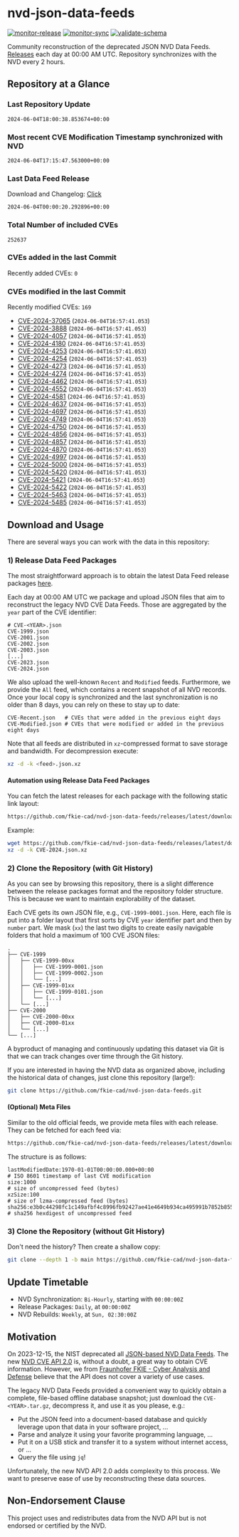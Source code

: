 # nvd-json-data-feeds

[![monitor-release](https://github.com/fkie-cad/nvd-json-data-feeds/actions/workflows/monitor_release.yml/badge.svg)](https://github.com/fkie-cad/nvd-json-data-feeds/actions/workflows/monitor_release.yml)
[![monitor-sync](https://github.com/fkie-cad/nvd-json-data-feeds/actions/workflows/monitor_sync.yml/badge.svg)](https://github.com/fkie-cad/nvd-json-data-feeds/actions/workflows/monitor_sync.yml)
[![validate-schema](https://github.com/fkie-cad/nvd-json-data-feeds/actions/workflows/validate_schema.yml/badge.svg)](https://github.com/fkie-cad/nvd-json-data-feeds/actions/workflows/validate_schema.yml)

Community reconstruction of the deprecated JSON NVD Data Feeds.
[Releases](https://github.com/fkie-cad/nvd-json-data-feeds/releases/latest) each day at 00:00 AM UTC.
Repository synchronizes with the NVD every 2 hours.

## Repository at a Glance

### Last Repository Update

```plain
2024-06-04T18:00:38.853674+00:00
```

### Most recent CVE Modification Timestamp synchronized with NVD

```plain
2024-06-04T17:15:47.563000+00:00
```

### Last Data Feed Release

Download and Changelog: [Click](https://github.com/fkie-cad/nvd-json-data-feeds/releases/latest)

```plain
2024-06-04T00:00:20.292896+00:00
```

### Total Number of included CVEs

```plain
252637
```

### CVEs added in the last Commit

Recently added CVEs: `0`



### CVEs modified in the last Commit

Recently modified CVEs: `169`

- [CVE-2024-37065](CVE-2024/CVE-2024-370xx/CVE-2024-37065.json) (`2024-06-04T16:57:41.053`)
- [CVE-2024-3888](CVE-2024/CVE-2024-38xx/CVE-2024-3888.json) (`2024-06-04T16:57:41.053`)
- [CVE-2024-4057](CVE-2024/CVE-2024-40xx/CVE-2024-4057.json) (`2024-06-04T16:57:41.053`)
- [CVE-2024-4180](CVE-2024/CVE-2024-41xx/CVE-2024-4180.json) (`2024-06-04T16:57:41.053`)
- [CVE-2024-4253](CVE-2024/CVE-2024-42xx/CVE-2024-4253.json) (`2024-06-04T16:57:41.053`)
- [CVE-2024-4254](CVE-2024/CVE-2024-42xx/CVE-2024-4254.json) (`2024-06-04T16:57:41.053`)
- [CVE-2024-4273](CVE-2024/CVE-2024-42xx/CVE-2024-4273.json) (`2024-06-04T16:57:41.053`)
- [CVE-2024-4274](CVE-2024/CVE-2024-42xx/CVE-2024-4274.json) (`2024-06-04T16:57:41.053`)
- [CVE-2024-4462](CVE-2024/CVE-2024-44xx/CVE-2024-4462.json) (`2024-06-04T16:57:41.053`)
- [CVE-2024-4552](CVE-2024/CVE-2024-45xx/CVE-2024-4552.json) (`2024-06-04T16:57:41.053`)
- [CVE-2024-4581](CVE-2024/CVE-2024-45xx/CVE-2024-4581.json) (`2024-06-04T16:57:41.053`)
- [CVE-2024-4637](CVE-2024/CVE-2024-46xx/CVE-2024-4637.json) (`2024-06-04T16:57:41.053`)
- [CVE-2024-4697](CVE-2024/CVE-2024-46xx/CVE-2024-4697.json) (`2024-06-04T16:57:41.053`)
- [CVE-2024-4749](CVE-2024/CVE-2024-47xx/CVE-2024-4749.json) (`2024-06-04T16:57:41.053`)
- [CVE-2024-4750](CVE-2024/CVE-2024-47xx/CVE-2024-4750.json) (`2024-06-04T16:57:41.053`)
- [CVE-2024-4856](CVE-2024/CVE-2024-48xx/CVE-2024-4856.json) (`2024-06-04T16:57:41.053`)
- [CVE-2024-4857](CVE-2024/CVE-2024-48xx/CVE-2024-4857.json) (`2024-06-04T16:57:41.053`)
- [CVE-2024-4870](CVE-2024/CVE-2024-48xx/CVE-2024-4870.json) (`2024-06-04T16:57:41.053`)
- [CVE-2024-4997](CVE-2024/CVE-2024-49xx/CVE-2024-4997.json) (`2024-06-04T16:57:41.053`)
- [CVE-2024-5000](CVE-2024/CVE-2024-50xx/CVE-2024-5000.json) (`2024-06-04T16:57:41.053`)
- [CVE-2024-5420](CVE-2024/CVE-2024-54xx/CVE-2024-5420.json) (`2024-06-04T16:57:41.053`)
- [CVE-2024-5421](CVE-2024/CVE-2024-54xx/CVE-2024-5421.json) (`2024-06-04T16:57:41.053`)
- [CVE-2024-5422](CVE-2024/CVE-2024-54xx/CVE-2024-5422.json) (`2024-06-04T16:57:41.053`)
- [CVE-2024-5463](CVE-2024/CVE-2024-54xx/CVE-2024-5463.json) (`2024-06-04T16:57:41.053`)
- [CVE-2024-5485](CVE-2024/CVE-2024-54xx/CVE-2024-5485.json) (`2024-06-04T16:57:41.053`)


## Download and Usage

There are several ways you can work with the data in this repository:

### 1) Release Data Feed Packages

The most straightforward approach is to obtain the latest Data Feed release packages [here](https://github.com/fkie-cad/nvd-json-data-feeds/releases/latest).

Each day at 00:00 AM UTC we package and upload JSON files that aim to reconstruct the legacy NVD CVE Data Feeds.
Those are aggregated by the `year` part of the CVE identifier:

```
# CVE-<YEAR>.json
CVE-1999.json
CVE-2001.json
CVE-2002.json
CVE-2003.json
[...]
CVE-2023.json
CVE-2024.json
```

We also upload the well-known `Recent` and `Modified` feeds.
Furthermore, we provide the `All` feed, which contains a recent snapshot of all NVD records.
Once your local copy is synchronized and the last synchronization is no older than 8 days, you can rely on these to stay up to date:

```plain
CVE-Recent.json   # CVEs that were added in the previous eight days
CVE-Modified.json # CVEs that were modified or added in the previous eight days
```

Note that all feeds are distributed in `xz`-compressed format to save storage and bandwidth.
For decompression execute:

```sh
xz -d -k <feed>.json.xz
```

#### Automation using Release Data Feed Packages

You can fetch the latest releases for each package with the following static link layout:

```sh
https://github.com/fkie-cad/nvd-json-data-feeds/releases/latest/download/CVE-<YEAR>.json.xz
```

Example:

```sh
wget https://github.com/fkie-cad/nvd-json-data-feeds/releases/latest/download/CVE-2024.json.xz
xz -d -k CVE-2024.json.xz
```

### 2) Clone the Repository (with Git History)

As you can see by browsing this repository, there is a slight difference between the release packages format and the repository folder structure.
This is because we want to maintain explorability of the dataset.

Each CVE gets its own JSON file, e.g., `CVE-1999-0001.json`.
Here, each file is put into a folder layout that first sorts by CVE `year` identifier part and then by `number` part.
We mask (`xx`) the last two digits to create easily navigable folders that hold a maximum of 100 CVE JSON files:

```plain
.
├── CVE-1999
│   ├── CVE-1999-00xx
│   │   ├── CVE-1999-0001.json
│   │   ├── CVE-1999-0002.json
│   │   └── [...]
│   ├── CVE-1999-01xx
│   │   ├── CVE-1999-0101.json
│   │   └── [...]
│   └── [...]
├── CVE-2000
│   ├── CVE-2000-00xx
│   ├── CVE-2000-01xx
│   └── [...]
└── [...]
```

A byproduct of managing and continuously updating this dataset via Git is that we can track changes over time through the Git history.

If you are interested in having the NVD data as organized above, including the historical data of changes, just clone this repository (large!):

```sh
git clone https://github.com/fkie-cad/nvd-json-data-feeds.git
```

#### (Optional) Meta Files

Similar to the old official feeds, we provide meta files with each release. They can be fetched for each feed via:

```sh
https://github.com/fkie-cad/nvd-json-data-feeds/releases/latest/download/CVE-<YEAR>.meta
```

The structure is as follows:

```plain
lastModifiedDate:1970-01-01T00:00:00.000+00:00                          # ISO 8601 timestamp of last CVE modification
size:1000                                                               # size of uncompressed feed (bytes)
xzSize:100                                                              # size of lzma-compressed feed (bytes)
sha256:e3b0c44298fc1c149afbf4c8996fb92427ae41e4649b934ca495991b7852b855 # sha256 hexdigest of uncompressed feed
```

### 3) Clone the Repository (without Git History)

Don't need the history? Then create a shallow copy:

```sh
git clone --depth 1 -b main https://github.com/fkie-cad/nvd-json-data-feeds.git
```


## Update Timetable

* NVD Synchronization: `Bi-Hourly`, starting with `00:00:00Z`
* Release Packages: `Daily`, at `00:00:00Z`
* NVD Rebuilds: `Weekly`, at `Sun, 02:30:00Z`


## Motivation

On 2023-12-15, the NIST deprecated all [JSON-based NVD Data Feeds](https://nvd.nist.gov/vuln/data-feeds#divRetirementBanner-1).
The new [NVD CVE API 2.0](https://nvd.nist.gov/developers/vulnerabilities) is, without a doubt, a great way to obtain CVE information.
However, we from [Fraunhofer FKIE - Cyber Analysis and Defense](https://www.fkie.fraunhofer.de/en/departments/cad.html) believe that the API does not cover a variety of use cases.

The legacy NVD Data Feeds provided a convenient way to quickly obtain a complete, file-based offline database snapshot; just download the `CVE-<YEAR>.tar.gz`, decompress it, and use it as you please, e.g.:

- Put the JSON feed into a document-based database and quickly leverage upon that data in your software project, ...
- Parse and analyze it using your favorite programming language, ...
- Put it on a USB stick and transfer it to a system without internet access, or ...
- Query the file using `jq`!

Unfortunately, the new NVD API 2.0 adds complexity to this process.
We want to preserve ease of use by reconstructing these data sources.

## Non-Endorsement Clause

This project uses and redistributes data from the NVD API but is not endorsed or certified by the NVD.